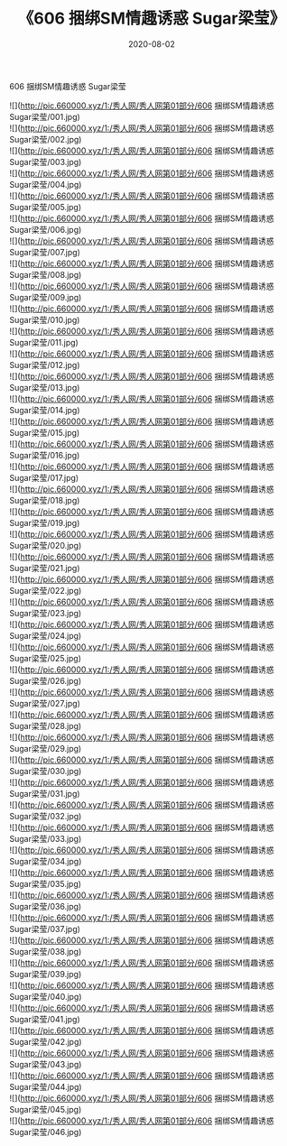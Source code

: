 ﻿---
layout: post
title:  《606 捆绑SM情趣诱惑 Sugar梁莹》
date:   2020-08-02
img: http://pic.660000.xyz/1:/秀人网/秀人网第01部分/606 捆绑SM情趣诱惑 Sugar梁莹/000.jpg
categories: [美女, 清纯, 唯美]
---

606 捆绑SM情趣诱惑 Sugar梁莹

  ![](http://pic.660000.xyz/1:/秀人网/秀人网第01部分/606 捆绑SM情趣诱惑 Sugar梁莹/001.jpg) <br> ![](http://pic.660000.xyz/1:/秀人网/秀人网第01部分/606 捆绑SM情趣诱惑 Sugar梁莹/002.jpg) <br> ![](http://pic.660000.xyz/1:/秀人网/秀人网第01部分/606 捆绑SM情趣诱惑 Sugar梁莹/003.jpg) <br> ![](http://pic.660000.xyz/1:/秀人网/秀人网第01部分/606 捆绑SM情趣诱惑 Sugar梁莹/004.jpg) <br> ![](http://pic.660000.xyz/1:/秀人网/秀人网第01部分/606 捆绑SM情趣诱惑 Sugar梁莹/005.jpg) <br> ![](http://pic.660000.xyz/1:/秀人网/秀人网第01部分/606 捆绑SM情趣诱惑 Sugar梁莹/006.jpg) <br> ![](http://pic.660000.xyz/1:/秀人网/秀人网第01部分/606 捆绑SM情趣诱惑 Sugar梁莹/007.jpg) <br> ![](http://pic.660000.xyz/1:/秀人网/秀人网第01部分/606 捆绑SM情趣诱惑 Sugar梁莹/008.jpg) <br> ![](http://pic.660000.xyz/1:/秀人网/秀人网第01部分/606 捆绑SM情趣诱惑 Sugar梁莹/009.jpg) <br> ![](http://pic.660000.xyz/1:/秀人网/秀人网第01部分/606 捆绑SM情趣诱惑 Sugar梁莹/010.jpg) <br> ![](http://pic.660000.xyz/1:/秀人网/秀人网第01部分/606 捆绑SM情趣诱惑 Sugar梁莹/011.jpg) <br> ![](http://pic.660000.xyz/1:/秀人网/秀人网第01部分/606 捆绑SM情趣诱惑 Sugar梁莹/012.jpg) <br> ![](http://pic.660000.xyz/1:/秀人网/秀人网第01部分/606 捆绑SM情趣诱惑 Sugar梁莹/013.jpg) <br> ![](http://pic.660000.xyz/1:/秀人网/秀人网第01部分/606 捆绑SM情趣诱惑 Sugar梁莹/014.jpg) <br> ![](http://pic.660000.xyz/1:/秀人网/秀人网第01部分/606 捆绑SM情趣诱惑 Sugar梁莹/015.jpg) <br> ![](http://pic.660000.xyz/1:/秀人网/秀人网第01部分/606 捆绑SM情趣诱惑 Sugar梁莹/016.jpg) <br> ![](http://pic.660000.xyz/1:/秀人网/秀人网第01部分/606 捆绑SM情趣诱惑 Sugar梁莹/017.jpg) <br> ![](http://pic.660000.xyz/1:/秀人网/秀人网第01部分/606 捆绑SM情趣诱惑 Sugar梁莹/018.jpg) <br> ![](http://pic.660000.xyz/1:/秀人网/秀人网第01部分/606 捆绑SM情趣诱惑 Sugar梁莹/019.jpg) <br> ![](http://pic.660000.xyz/1:/秀人网/秀人网第01部分/606 捆绑SM情趣诱惑 Sugar梁莹/020.jpg) <br> ![](http://pic.660000.xyz/1:/秀人网/秀人网第01部分/606 捆绑SM情趣诱惑 Sugar梁莹/021.jpg) <br> ![](http://pic.660000.xyz/1:/秀人网/秀人网第01部分/606 捆绑SM情趣诱惑 Sugar梁莹/022.jpg) <br> ![](http://pic.660000.xyz/1:/秀人网/秀人网第01部分/606 捆绑SM情趣诱惑 Sugar梁莹/023.jpg) <br> ![](http://pic.660000.xyz/1:/秀人网/秀人网第01部分/606 捆绑SM情趣诱惑 Sugar梁莹/024.jpg) <br> ![](http://pic.660000.xyz/1:/秀人网/秀人网第01部分/606 捆绑SM情趣诱惑 Sugar梁莹/025.jpg) <br> ![](http://pic.660000.xyz/1:/秀人网/秀人网第01部分/606 捆绑SM情趣诱惑 Sugar梁莹/026.jpg) <br> ![](http://pic.660000.xyz/1:/秀人网/秀人网第01部分/606 捆绑SM情趣诱惑 Sugar梁莹/027.jpg) <br> ![](http://pic.660000.xyz/1:/秀人网/秀人网第01部分/606 捆绑SM情趣诱惑 Sugar梁莹/028.jpg) <br> ![](http://pic.660000.xyz/1:/秀人网/秀人网第01部分/606 捆绑SM情趣诱惑 Sugar梁莹/029.jpg) <br> ![](http://pic.660000.xyz/1:/秀人网/秀人网第01部分/606 捆绑SM情趣诱惑 Sugar梁莹/030.jpg) <br> ![](http://pic.660000.xyz/1:/秀人网/秀人网第01部分/606 捆绑SM情趣诱惑 Sugar梁莹/031.jpg) <br> ![](http://pic.660000.xyz/1:/秀人网/秀人网第01部分/606 捆绑SM情趣诱惑 Sugar梁莹/032.jpg) <br> ![](http://pic.660000.xyz/1:/秀人网/秀人网第01部分/606 捆绑SM情趣诱惑 Sugar梁莹/033.jpg) <br> ![](http://pic.660000.xyz/1:/秀人网/秀人网第01部分/606 捆绑SM情趣诱惑 Sugar梁莹/034.jpg) <br> ![](http://pic.660000.xyz/1:/秀人网/秀人网第01部分/606 捆绑SM情趣诱惑 Sugar梁莹/035.jpg) <br> ![](http://pic.660000.xyz/1:/秀人网/秀人网第01部分/606 捆绑SM情趣诱惑 Sugar梁莹/036.jpg) <br> ![](http://pic.660000.xyz/1:/秀人网/秀人网第01部分/606 捆绑SM情趣诱惑 Sugar梁莹/037.jpg) <br> ![](http://pic.660000.xyz/1:/秀人网/秀人网第01部分/606 捆绑SM情趣诱惑 Sugar梁莹/038.jpg) <br> ![](http://pic.660000.xyz/1:/秀人网/秀人网第01部分/606 捆绑SM情趣诱惑 Sugar梁莹/039.jpg) <br> ![](http://pic.660000.xyz/1:/秀人网/秀人网第01部分/606 捆绑SM情趣诱惑 Sugar梁莹/040.jpg) <br> ![](http://pic.660000.xyz/1:/秀人网/秀人网第01部分/606 捆绑SM情趣诱惑 Sugar梁莹/041.jpg) <br> ![](http://pic.660000.xyz/1:/秀人网/秀人网第01部分/606 捆绑SM情趣诱惑 Sugar梁莹/042.jpg) <br> ![](http://pic.660000.xyz/1:/秀人网/秀人网第01部分/606 捆绑SM情趣诱惑 Sugar梁莹/043.jpg) <br> ![](http://pic.660000.xyz/1:/秀人网/秀人网第01部分/606 捆绑SM情趣诱惑 Sugar梁莹/044.jpg) <br> ![](http://pic.660000.xyz/1:/秀人网/秀人网第01部分/606 捆绑SM情趣诱惑 Sugar梁莹/045.jpg) <br> ![](http://pic.660000.xyz/1:/秀人网/秀人网第01部分/606 捆绑SM情趣诱惑 Sugar梁莹/046.jpg) <br>